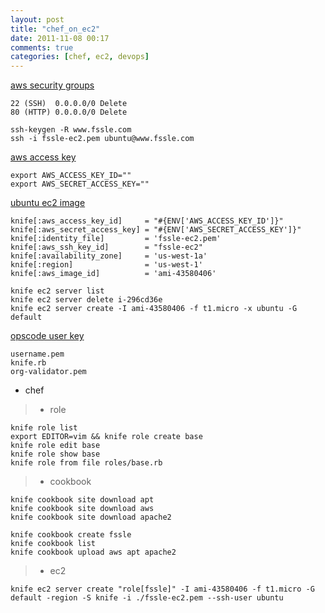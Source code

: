 ```yaml
---
layout: post
title: "chef_on_ec2"
date: 2011-11-08 00:17
comments: true
categories: [chef, ec2, devops]
---
```


[aws security groups](http://console.aws.amazon.com/ec2/home?region=us-west-1&#s=SecurityGroups) 

    22 (SSH)  0.0.0.0/0 Delete
    80 (HTTP) 0.0.0.0/0 Delete

    ssh-keygen -R www.fssle.com
    ssh -i fssle-ec2.pem ubuntu@www.fssle.com

[aws access key](https://aws-portal.amazon.com/gp/aws/developer/account/index.html?action=access-key)

    export AWS_ACCESS_KEY_ID=""
    export AWS_SECRET_ACCESS_KEY=""

[ubuntu ec2 image](http://uec-images.ubuntu.com/server/releases/11.04/release/)

    knife[:aws_access_key_id]     = "#{ENV['AWS_ACCESS_KEY_ID']}"
    knife[:aws_secret_access_key] = "#{ENV['AWS_SECRET_ACCESS_KEY']}"
    knife[:identity_file]         = 'fssle-ec2.pem'
    knife[:aws_ssh_key_id]        = "fssle-ec2"
    knife[:availability_zone]     = 'us-west-1a'
    knife[:region]                = 'us-west-1'
    knife[:aws_image_id]          = 'ami-43580406'

    knife ec2 server list
    knife ec2 server delete i-296cd36e
    knife ec2 server create -I ami-43580406 -f t1.micro -x ubuntu -G default 

[opscode user key](https://community.opscode.com/users/username/user_key/new)

    username.pem 
    knife.rb 
    org-validator.pem

* chef

> * role

    knife role list
    export EDITOR=vim && knife role create base
    knife role edit base
    knife role show base
    knife role from file roles/base.rb

> * cookbook

    knife cookbook site download apt
    knife cookbook site download aws
    knife cookbook site download apache2

    knife cookbook create fssle
    knife cookbook list
    knife cookbook upload aws apt apache2
    
> * ec2

    knife ec2 server create "role[fssle]" -I ami-43580406 -f t1.micro -G default -region -S knife -i ./fssle-ec2.pem --ssh-user ubuntu 
